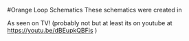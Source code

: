 #Orange Loop Schematics
These schematics were created in

As seen on TV! (probably not but at least its on youtube at https://youtu.be/dBEupkQBFis )
